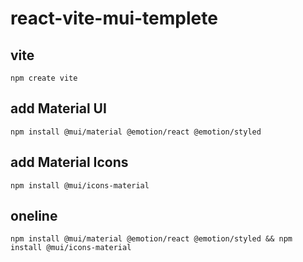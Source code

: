 # react-vite-mui-templete
## vite
```
npm create vite
```

## add Material UI
```
npm install @mui/material @emotion/react @emotion/styled
```

## add Material Icons

```
npm install @mui/icons-material
```

## oneline

```
npm install @mui/material @emotion/react @emotion/styled && npm install @mui/icons-material
```
